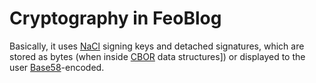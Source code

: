 Cryptography in FeoBlog
=======================

Basically, it uses [NaCl] signing keys and detached signatures, which are stored
as bytes (when inside [CBOR] data structures]) or displayed to the user [Base58]-encoded.

[NaCl]: https://en.wikipedia.org/wiki/NaCl_(software)
[CBOR]: https://en.wikipedia.org/wiki/CBOR
[Base58]: https://en.wikipedia.org/wiki/Base58